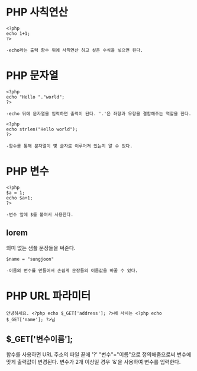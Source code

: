 # PHP 사칙연산

    <?php
    echo 1+1;
    ?>

    -echo라는 출력 함수 뒤에 사칙연산 하고 싶은 수식을 넣으면 된다.

# PHP 문자열
    
    <?php
    echo "Hello "."world";
    ?>

    -echo 뒤에 문자열을 입력하면 출력이 된다. '.'은 좌항과 우항을 결합해주는 역할을 한다.

    <?php
    echo strlen("Hello world");
    ?>

    -함수를 통해 문자열이 몇 글자로 이루어져 있는지 알 수 있다.

# PHP 변수
    
    <?php
    $a = 1;
    echo $a+1;
    ?>

    -변수 앞에 $를 붙여서 사용한다.

## lorem
의미 없는 샘플 문장들을 써준다.

    $name = "sungjoon"

    -이름의 변수를 만들어서 손쉽게 문장들의 이름값을 바꿀 수 있다.

# PHP URL 파라미터
    
    안녕하세요. <?php echo $_GET['address']; ?>에 사시는 <?php echo $_GET['name']; ?>님

## $_GET['변수이름'];
함수를 사용하면 URL 주소의 파일 끝에 '?' "변수"="이름"으로 정의해줌으로써 변수에 맞게 출력값이 변경된다. 변수가 2개 이상일 경우 '&'을 사용하여 변수를 입력한다.